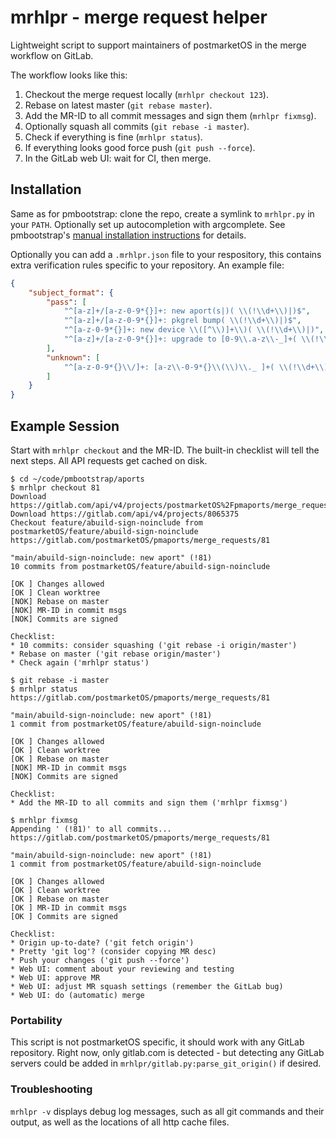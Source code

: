 # mrhlpr - merge request helper

Lightweight script to support maintainers of postmarketOS in the merge workflow on GitLab.

The workflow looks like this:
1. Checkout the merge request locally (`mrhlpr checkout 123`).
2. Rebase on latest master (`git rebase master`).
3. Add the MR-ID to all commit messages and sign them (`mrhlpr fixmsg`).
4. Optionally squash all commits (`git rebase -i master`).
5. Check if everything is fine (`mrhlpr status`).
6. If everything looks good force push (`git push --force`).
7. In the GitLab web UI: wait for CI, then merge.

## Installation
Same as for pmbootstrap: clone the repo, create a symlink to `mrhlpr.py` in your `PATH`. Optionally set up autocompletion with argcomplete. See pmbootstrap's [manual installation instructions](https://wiki.postmarketos.org/wiki/Installing_pmbootstrap#Installing_Manually) for details.

Optionally you can add a `.mrhlpr.json` file to your respository, this contains extra verification rules specific to your repository. An example file:

```json
{
    "subject_format": {
        "pass": [
            "^[a-z]+/[a-z-0-9*{}]+: new aport(s|)( \\(!\\d+\\)|)$",
            "^[a-z]+/[a-z-0-9*{}]+: pkgrel bump( \\(!\\d+\\)|)$",
            "^[a-z-0-9*{}]+: new device \\([^\\)]+\\)( \\(!\\d+\\)|)",
            "^[a-z]+/[a-z-0-9*{}]+: upgrade to [0-9\\.a-z\\-_]+( \\(!\\d+\\)|)$"
        ],
        "unknown": [
            "^[a-z-0-9*{}\\/]+: [a-z\\-0-9*{}\\(\\)\\._ ]+( \\(!\\d+\\)|)$"
        ]
    }
}
```

## Example Session

Start with `mrhlpr checkout` and the MR-ID. The built-in checklist will tell the next steps. All API requests get cached on disk.

```shell-session
$ cd ~/code/pmbootstrap/aports
$ mrhlpr checkout 81                                               
Download https://gitlab.com/api/v4/projects/postmarketOS%2Fpmaports/merge_requests/81
Download https://gitlab.com/api/v4/projects/8065375
Checkout feature/abuild-sign-noinclude from postmarketOS/feature/abuild-sign-noinclude
https://gitlab.com/postmarketOS/pmaports/merge_requests/81

"main/abuild-sign-noinclude: new aport" (!81)
10 commits from postmarketOS/feature/abuild-sign-noinclude

[OK ] Changes allowed
[OK ] Clean worktree
[NOK] Rebase on master
[NOK] MR-ID in commit msgs
[NOK] Commits are signed

Checklist:
* 10 commits: consider squashing ('git rebase -i origin/master')
* Rebase on master ('git rebase origin/master')
* Check again ('mrhlpr status')
```

```shell-session
$ git rebase -i master
$ mrhlpr status
https://gitlab.com/postmarketOS/pmaports/merge_requests/81

"main/abuild-sign-noinclude: new aport" (!81)
1 commit from postmarketOS/feature/abuild-sign-noinclude

[OK ] Changes allowed
[OK ] Clean worktree
[OK ] Rebase on master
[NOK] MR-ID in commit msgs
[NOK] Commits are signed

Checklist:
* Add the MR-ID to all commits and sign them ('mrhlpr fixmsg')
```

```shell-session
$ mrhlpr fixmsg
Appending ' (!81)' to all commits...
https://gitlab.com/postmarketOS/pmaports/merge_requests/81

"main/abuild-sign-noinclude: new aport" (!81)
1 commit from postmarketOS/feature/abuild-sign-noinclude

[OK ] Changes allowed
[OK ] Clean worktree
[OK ] Rebase on master
[OK ] MR-ID in commit msgs
[OK ] Commits are signed

Checklist:
* Origin up-to-date? ('git fetch origin')
* Pretty 'git log'? (consider copying MR desc)
* Push your changes ('git push --force')
* Web UI: comment about your reviewing and testing
* Web UI: approve MR
* Web UI: adjust MR squash settings (remember the GitLab bug)
* Web UI: do (automatic) merge
```

### Portability

This script is not postmarketOS specific, it should work with any GitLab repository. Right now, only gitlab.com is detected - but detecting any GitLab servers could be added in `mrhlpr/gitlab.py:parse_git_origin()` if desired.


### Troubleshooting

`mrhlpr -v` displays debug log messages, such as all git commands and their output, as well as the locations of all http cache files.
